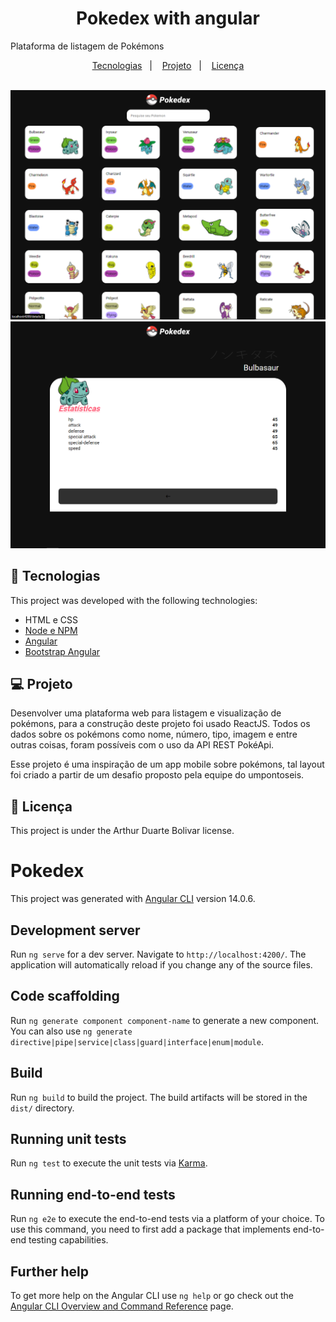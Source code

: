 <h1 align="center">Pokedex with angular</h1>

<p aling="center">Plataforma de listagem de Pokémons</p>

<p align="center">
  <a href="#-tecnologias">Tecnologias</a>&nbsp;&nbsp;&nbsp;|&nbsp;&nbsp;&nbsp;
  <a href="#-projeto">Projeto</a>&nbsp;&nbsp;&nbsp;|&nbsp;&nbsp;&nbsp;
  <a href="#memo-licença">Licença</a>
</p>


<br>

<img aling="center" src="https://raw.githubusercontent.com/ArthurDuarteBolivar/Pokedex-with-Angular/main/src/assets/img-site/home.png">
<img aling="center" src="https://raw.githubusercontent.com/ArthurDuarteBolivar/Pokedex-with-Angular/main/src/assets/img-site/details.png">
<br>


## 🚀 Tecnologias

This project was developed with the following technologies:

- HTML e CSS
- [Node e NPM](https://nodejs.org/)
- [Angular](https://angular.io/)
- [Bootstrap Angular](https://ng-bootstrap.github.io/#/home)

## 💻 Projeto

Desenvolver uma plataforma web para listagem e visualização de pokémons, para a construção deste projeto foi usado ReactJS. Todos os dados sobre os pokémons como nome, número, tipo, imagem e entre outras coisas, foram possíveis com o uso da API REST PokéApi.

Esse projeto é uma inspiração de um app mobile sobre pokémons, tal layout foi criado a partir de um desafio proposto pela equipe do umpontoseis.


## :memo: Licença

This project is under the Arthur Duarte Bolivar license.

# Pokedex

This project was generated with [Angular CLI](https://github.com/angular/angular-cli) version 14.0.6.

## Development server

Run `ng serve` for a dev server. Navigate to `http://localhost:4200/`. The application will automatically reload if you change any of the source files.

## Code scaffolding

Run `ng generate component component-name` to generate a new component. You can also use `ng generate directive|pipe|service|class|guard|interface|enum|module`.

## Build

Run `ng build` to build the project. The build artifacts will be stored in the `dist/` directory.

## Running unit tests

Run `ng test` to execute the unit tests via [Karma](https://karma-runner.github.io).

## Running end-to-end tests

Run `ng e2e` to execute the end-to-end tests via a platform of your choice. To use this command, you need to first add a package that implements end-to-end testing capabilities.

## Further help

To get more help on the Angular CLI use `ng help` or go check out the [Angular CLI Overview and Command Reference](https://angular.io/cli) page.
